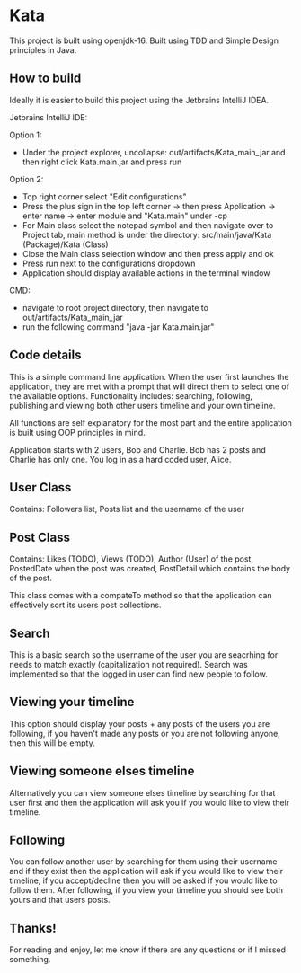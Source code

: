 # Kata

This project is built using openjdk-16. Built using TDD and Simple Design principles in Java.

## How to build

Ideally it is easier to build this project using the Jetbrains IntelliJ IDEA.

Jetbrains IntelliJ IDE:

Option 1:

* Under the project explorer, uncollapse: out/artifacts/Kata_main_jar and then right click Kata.main.jar and press run

Option 2:

* Top right corner select "Edit configurations"
* Press the plus sign in the top left corner -> then press Application -> enter name -> enter module and "Kata.main" under -cp
* For Main class select the notepad symbol and then navigate over to Project tab, main method is under the directory: src/main/java/Kata (Package)/Kata (Class)
* Close the Main class selection window and then press apply and ok
* Press run next to the configurations dropdown
* Application should display available actions in the terminal window

CMD:

* navigate to root project directory, then navigate to  out/artifacts/Kata_main_jar
* run the following command "java -jar Kata.main.jar"

## Code details

This is a simple command line application. When the user first launches the application, they are met with a prompt that will direct them to select one of the available options.
Functionality includes: searching, following, publishing and viewing both other users timeline and your own timeline.

All functions are self explanatory for the most part and the entire application is built using OOP principles in mind.

Application starts with 2 users, Bob and Charlie. Bob has 2 posts and Charlie has only one. You log in as a hard coded user, Alice.

## User Class
Contains: Followers list, Posts list and the username of the user

## Post Class
Contains: Likes (TODO), Views (TODO), Author (User) of the post, PostedDate when the post was created, PostDetail which contains the body of the post.

This class comes with a  compateTo method so that the application can effectively sort its users post collections.

## Search
This is a basic search so the username of the user you are seacrhing for needs to match exactly (capitalization not required). 
Search was implemented so that the logged in user can find new people to follow.

## Viewing your timeline
This option should display your posts + any posts of the users you are following, if you haven't made any posts or you are not following anyone, then this will be empty.

## Viewing someone elses timeline
Alternatively you can view someone elses timeline by searching for that user first and then the application will ask you if you would like to view their timeline.

## Following
You can follow another user by searching for them using their username and if they exist then the application will ask if you would like to view their timeline, if you accept/decline then you will be asked if you would like to follow them. After following, if you view your timeline you should see both yours and that users posts.

## Thanks!
For reading and enjoy, let me know if there are any questions or if I missed something.
